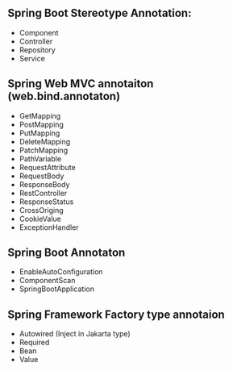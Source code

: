 ## Spring Boot Stereotype Annotation: 

- Component
- Controller
- Repository
- Service

## Spring Web MVC annotaiton (web.bind.annotaton)

- GetMapping
- PostMapping
- PutMapping 
- DeleteMapping
- PatchMapping
- PathVariable
- RequestAttribute
- RequestBody
- ResponseBody
- RestController
- ResponseStatus
- CrossOriging 
- CookieValue
- ExceptionHandler 

## Spring Boot Annotaton

- EnableAutoConfiguration
- ComponentScan
- SpringBootApplication

## Spring Framework Factory type annotaion

- Autowired (Inject in Jakarta type)
- Required 
- Bean
- Value
